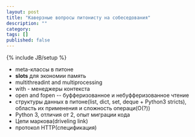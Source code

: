 ```yaml
---
layout: post
title: "Каверзные вопросы питонисту на собеседования"
description: ""
category: 
tags: []
published: false
---
```

{% include JB/setup %}

* meta-классы в питоне
* __slots__ для экономии память
* multithreadint and multiprocessing
* with - менеджеры контекста
* open and fopen -- буфферизованное и небуфферизованное чтение
* структуры данных в питоне(list, dict, set, deque + Python3 stricts), область их применения и сложность операци(О(?))
* Python 3, отличия от 2, опыт миграции кода
* Цепи маркова(driveling link)
* протокол HTTP(спецификация) 